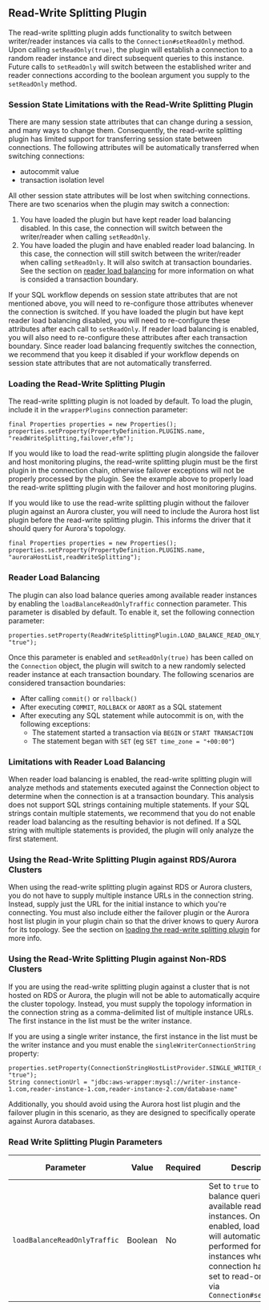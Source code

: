 ## Read-Write Splitting Plugin

The read-write splitting plugin adds functionality to switch between writer/reader instances via calls to the `Connection#setReadOnly` method. Upon calling `setReadOnly(true)`, the plugin will establish a connection to a random reader instance and direct subsequent queries to this instance. Future calls to `setReadOnly` will switch between the established writer and reader connections according to the boolean argument you supply to the `setReadOnly` method.

### Session State Limitations with the Read-Write Splitting Plugin

There are many session state attributes that can change during a session, and many ways to change them. Consequently, the read-write splitting plugin has limited support for transferring session state between connections. The following attributes will be automatically transferred when switching connections:

- autocommit value
- transaction isolation level

All other session state attributes will be lost when switching connections. There are two scenarios when the plugin may switch a connection:
1. You have loaded the plugin but have kept reader load balancing disabled. In this case, the connection will switch between the writer/reader when calling `setReadOnly`.
2. You have loaded the plugin and have enabled reader load balancing. In this case, the connection will still switch between the writer/reader when calling `setReadOnly`. It will also switch at transaction boundaries. See the section on [reader load balancing](#reader-load-balancing) for more information on what is consided a transaction boundary.

If your SQL workflow depends on session state attributes that are not mentioned above, you will need to re-configure those attributes whenever the connection is switched. If you have loaded the plugin but have kept reader load balancing disabled, you will need to re-configure these attributes after each call to `setReadOnly`. If reader load balancing is enabled, you will also need to re-configure these attributes after each transaction boundary. Since reader load balancing frequently switches the connection, we recommend that you keep it disabled if your workflow depends on session state attributes that are not automatically transferred.

### Loading the Read-Write Splitting Plugin

The read-write splitting plugin is not loaded by default. To load the plugin, include it in the `wrapperPlugins` connection parameter:
```
final Properties properties = new Properties();
properties.setProperty(PropertyDefinition.PLUGINS.name, "readWriteSplitting,failover,efm");
```

If you would like to load the read-write splitting plugin alongside the failover and host monitoring plugins, the read-write splitting plugin must be the first plugin in the connection chain, otherwise failover exceptions will not be properly processed by the plugin. See the example above to properly load the read-write splitting plugin with the failover and host monitoring plugins.

If you would like to use the read-write splitting plugin without the failover plugin against an Aurora cluster, you will need to include the Aurora host list plugin before the read-write splitting plugin. This informs the driver that it should query for Aurora's topology.
```
final Properties properties = new Properties();
properties.setProperty(PropertyDefinition.PLUGINS.name, "auroraHostList,readWriteSplitting");
```
### Reader Load Balancing

The plugin can also load balance queries among available reader instances by enabling the `loadBalanceReadOnlyTraffic` connection parameter. This parameter is disabled by default. To enable it, set the following connection parameter:
```
properties.setProperty(ReadWriteSplittingPlugin.LOAD_BALANCE_READ_ONLY_TRAFFIC.name, "true");
```

Once this parameter is enabled and `setReadOnly(true)` has been called on the `Connection` object, the plugin will switch to a new randomly selected reader instance at each transaction boundary. The following scenarios are considered transaction boundaries:
- After calling `commit()` or `rollback()`
- After executing `COMMIT`, `ROLLBACK` or `ABORT` as a SQL statement
- After executing any SQL statement while autocommit is on, with the following exceptions:
    - The statement started a transaction via `BEGIN` or `START TRANSACTION`
    - The statement began with `SET` (eg `SET time_zone = "+00:00"`)

### Limitations with Reader Load Balancing

When reader load balancing is enabled, the read-write splitting plugin will analyze methods and statements executed against the Connection object to determine when the connection is at a transaction boundary. This analysis does not support SQL strings containing multiple statements. If your SQL strings contain multiple statements, we recommend that you do not enable reader load balancing as the resulting behavior is not defined. If a SQL string with multiple statements is provided, the plugin will only analyze the first statement.

### Using the Read-Write Splitting Plugin against RDS/Aurora Clusters

When using the read-write splitting plugin against RDS or Aurora clusters, you do not have to supply multiple instance URLs in the connection string. Instead, supply just the URL for the initial instance to which you're connecting. You must also include either the failover plugin or the Aurora host list plugin in your plugin chain so that the driver knows to query Aurora for its topology. See the section on [loading the read-write splitting plugin](#loading-the-read-write-splitting-plugin) for more info.
### Using the Read-Write Splitting Plugin against Non-RDS Clusters

If you are using the read-write splitting plugin against a cluster that is not hosted on RDS or Aurora, the plugin will not be able to automatically acquire the cluster topology. Instead, you must supply the topology information in the connection string as a comma-delimited list of multiple instance URLs. The first instance in the list must be the writer instance. 

If you are using a single writer instance, the first instance in the list must be the writer instance and you must enable the `singleWriterConnectionString` property:

```
properties.setProperty(ConnectionStringHostListProvider.SINGLE_WRITER_CONNECTION_STRING.name, "true");
String connectionUrl = "jdbc:aws-wrapper:mysql://writer-instance-1.com,reader-instance-1.com,reader-instance-2.com/database-name"
```

Additionally, you should avoid using the Aurora host list plugin and the failover plugin in this scenario, as they are designed to specifically operate against Aurora databases.

### Read Write Splitting Plugin Parameters

| Parameter | Value | Required | Description | Default Value |
| --- | --- | --- | --- | --- |
| `loadBalanceReadOnlyTraffic` | Boolean | No  | Set to `true` to load balance queries among available reader instances. Once enabled, load balancing will automatically be performed for reader instances when the connection has been set to read-only mode via `Connection#setReadOnly` | `false` |

